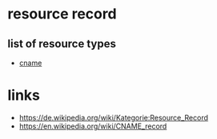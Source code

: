 # resource record

## list of resource types

* [cname](https://en.wikipedia.org/wiki/CNAME_record)

# links

* https://de.wikipedia.org/wiki/Kategorie:Resource_Record
* https://en.wikipedia.org/wiki/CNAME_record
